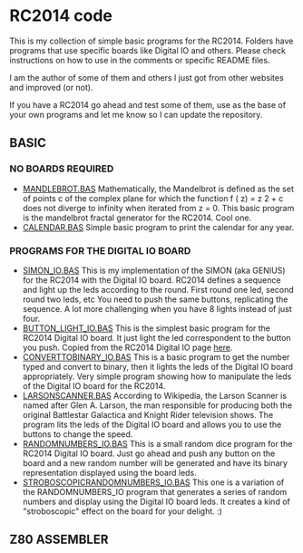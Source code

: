 # RC2014 code

This is my collection of simple basic programs for the RC2014. Folders have programs that use specific boards like Digital IO and others. Please check instructions on how to use in the comments or specific README files.

I am the author of some of them and others I just got from other websites and improved (or not). 

If you have a RC2014 go ahead and test some of them, use as the base of your own programs and let me know so I can update the repository.

## BASIC

### NO BOARDS REQUIRED
- [MANDLEBROT.BAS](https://github.com/cristianoag/rc2014/blob/main/Basic/MANDLEBROT.BAS "MANDLEBROT.BAS")
Mathematically, the Mandelbrot is defined as the set of points c of the complex plane for which the function f ( z) = z 2 + c does not diverge to infinity when iterated from z = 0. This basic program is the mandelbrot fractal generator for the RC2014. Cool one.
- [CALENDAR.BAS](https://github.com/cristianoag/rc2014/blob/main/Basic/CALENDAR.BAS "CALENDAR.BAS")
Simple basic program to print the calendar for any year. 
### PROGRAMS FOR THE DIGITAL IO BOARD

- [SIMON_IO.BAS](https://github.com/cristianoag/rc2014/blob/main/Digital%20IO/SIMON_IO.BAS "SIMON_IO.BAS")
This is my implementation of the SIMON (aka GENIUS) for the RC2014 with the Digital IO board. RC2014  defines a sequence and light up the leds according to the round. First round one led, second round two leds, etc You need to push the same buttons, replicating the sequence. A lot more challenging when you have 8 lights instead of just four.
- [BUTTON_LIGHT_IO.BAS](https://github.com/cristianoag/rc2014/blob/main/Digital%20IO/BUTTON_LIGHT_IO.BAS "BUTTON_LIGHT_IO.BAS")
This is the simplest basic program for the RC2014 Digital IO board. It just light the led correspondent to the button you push. Copied from the RC2014 Digital IO page [here](https://rc2014.co.uk/modules/digital-io/ "here").
- [CONVERTTOBINARY_IO.BAS](https://github.com/cristianoag/rc2014/blob/main/Digital%20IO/CONVERTTOBINARY_IO.BAS "CONVERTTOBINARY_IO.BAS")
This is a basic program to get the number typed and convert to binary, then it lights the leds of the Digital IO board appropriately. Very simple program showing how to manipulate the leds of the Digital IO board for the RC2014.
- [LARSONSCANNER.BAS](https://github.com/cristianoag/rc2014/blob/main/Digital%20IO/LARSONSCANNER.BAS "LARSONSCANNER.BAS")
According to Wikipedia, the Larson Scanner is named after Glen A. Larson, the man responsible for producing both the original Battlestar Galactica and Knight Rider television shows. The program lits the leds of the Digital IO board and allows you to use the buttons to change the speed.
- [RANDOMNUMBERS_IO.BAS](https://github.com/cristianoag/rc2014/blob/main/Digital%20IO/RANDOMNUMBERS_IO.BAS "RANDOMNUMBERS_IO")
This is a small random dice program for the RC2014 Digital IO board. Just go ahead and push any button on the board and a new random number will be generated and have its binary representation displayed using the board leds.
- [STROBOSCOPICRANDOMNUMBERS_IO.BAS](https://github.com/cristianoag/rc2014/blob/main/Digital%20IO/STROBOSCOPICRANDOMNUMBERS_IO.BAS "STROBOSCOPICRANDOMNUMBERS_IO.BAS")
This one is a variation of the RANDOMNUMBERS_IO program that generates a series of random numbers and display using the Digital IO board leds. It creates a kind of "stroboscopic" effect on the board for your delight. :)


## Z80 ASSEMBLER